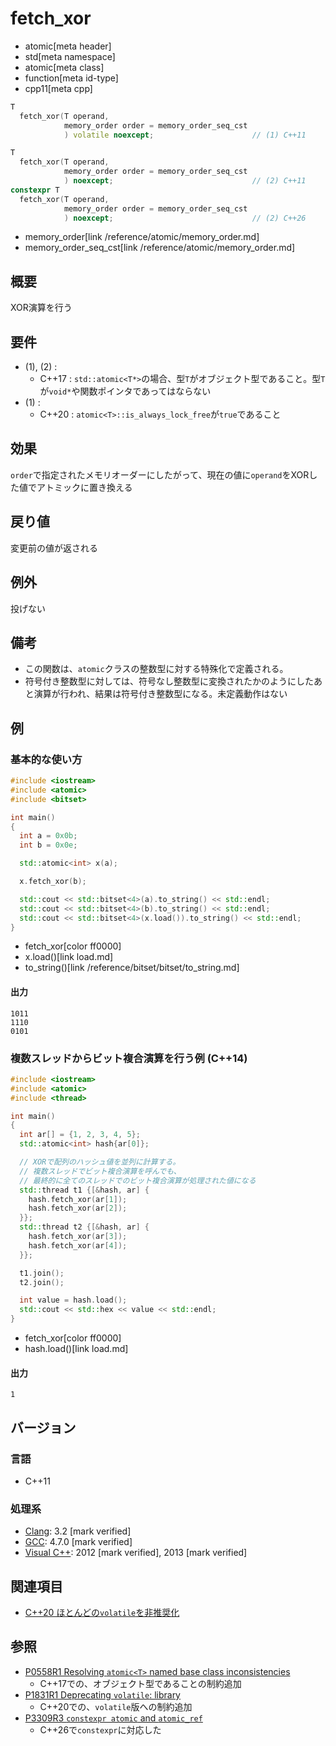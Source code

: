 # fetch_xor
* atomic[meta header]
* std[meta namespace]
* atomic[meta class]
* function[meta id-type]
* cpp11[meta cpp]

```cpp
T
  fetch_xor(T operand,
            memory_order order = memory_order_seq_cst
            ) volatile noexcept;                      // (1) C++11

T
  fetch_xor(T operand,
            memory_order order = memory_order_seq_cst
            ) noexcept;                               // (2) C++11
constexpr T
  fetch_xor(T operand,
            memory_order order = memory_order_seq_cst
            ) noexcept;                               // (2) C++26
```
* memory_order[link /reference/atomic/memory_order.md]
* memory_order_seq_cst[link /reference/atomic/memory_order.md]

## 概要
XOR演算を行う


## 要件
- (1), (2) :
    - C++17 : `std::atomic<T*>`の場合、型`T`がオブジェクト型であること。型`T`が`void*`や関数ポインタであってはならない
- (1) :
    - C++20 : `atomic<T>::is_always_lock_free`が`true`であること


## 効果
`order`で指定されたメモリオーダーにしたがって、現在の値に`operand`をXORした値でアトミックに置き換える


## 戻り値
変更前の値が返される


## 例外
投げない


## 備考
- この関数は、`atomic`クラスの整数型に対する特殊化で定義される。
- 符号付き整数型に対しては、符号なし整数型に変換されたかのようにしたあと演算が行われ、結果は符号付き整数型になる。未定義動作はない


## 例
### 基本的な使い方
```cpp example
#include <iostream>
#include <atomic>
#include <bitset>

int main()
{
  int a = 0x0b;
  int b = 0x0e;

  std::atomic<int> x(a);

  x.fetch_xor(b);

  std::cout << std::bitset<4>(a).to_string() << std::endl;
  std::cout << std::bitset<4>(b).to_string() << std::endl;
  std::cout << std::bitset<4>(x.load()).to_string() << std::endl;
}
```
* fetch_xor[color ff0000]
* x.load()[link load.md]
* to_string()[link /reference/bitset/bitset/to_string.md]

#### 出力
```
1011
1110
0101
```

### 複数スレッドからビット複合演算を行う例 (C++14)
```cpp example
#include <iostream>
#include <atomic>
#include <thread>

int main()
{
  int ar[] = {1, 2, 3, 4, 5};
  std::atomic<int> hash{ar[0]};

  // XORで配列のハッシュ値を並列に計算する。
  // 複数スレッドでビット複合演算を呼んでも、
  // 最終的に全てのスレッドでのビット複合演算が処理された値になる
  std::thread t1 {[&hash, ar] {
    hash.fetch_xor(ar[1]);
    hash.fetch_xor(ar[2]);
  }};
  std::thread t2 {[&hash, ar] {
    hash.fetch_xor(ar[3]);
    hash.fetch_xor(ar[4]);
  }};

  t1.join();
  t2.join();

  int value = hash.load();
  std::cout << std::hex << value << std::endl;
}
```
* fetch_xor[color ff0000]
* hash.load()[link load.md]

#### 出力
```
1
```

## バージョン
### 言語
- C++11

### 処理系
- [Clang](/implementation.md#clang): 3.2 [mark verified]
- [GCC](/implementation.md#gcc): 4.7.0 [mark verified]
- [Visual C++](/implementation.md#visual_cpp): 2012 [mark verified], 2013 [mark verified]


## 関連項目
- [C++20 ほとんどの`volatile`を非推奨化](/lang/cpp20/deprecating_volatile.md)


## 参照
- [P0558R1 Resolving `atomic<T>` named base class inconsistencies](http://www.open-std.org/jtc1/sc22/wg21/docs/papers/2017/p0558r1.pdf)
    - C++17での、オブジェクト型であることの制約追加
- [P1831R1 Deprecating `volatile`: library](http://www.open-std.org/jtc1/sc22/wg21/docs/papers/2020/p1831r1.html)
    - C++20での、`volatile`版への制約追加
- [P3309R3 `constexpr atomic` and `atomic_ref`](https://open-std.org/jtc1/sc22/wg21/docs/papers/2024/p3309r3.html)
    - C++26で`constexpr`に対応した
